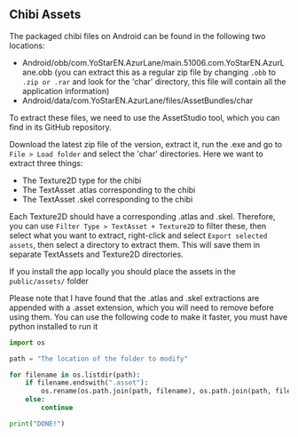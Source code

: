 ## Chibi Assets

The packaged chibi files on Android can be found in the following two locations:

- Android/obb/com.YoStarEN.AzurLane/main.51006.com.YoStarEN.AzurLane.obb (you can extract this as a regular zip file by changing `.obb` to `.zip or .rar` and look for the 'char' directory, this file will contain all the application information)
- Android/data/com.YoStarEN.AzurLane/files/AssetBundles/char

To extract these files, we need to use the AssetStudio tool, which you can find in its GitHub repository.

Download the latest zip file of the version, extract it, run the .exe and go to `File > Load folder` and select the 'char' directories. Here we want to extract three things:

- The Texture2D type for the chibi
- The TextAsset .atlas corresponding to the chibi
- The TextAsset .skel corresponding to the chibi

Each Texture2D should have a corresponding .atlas and .skel. Therefore, you can use `Filter Type > TextAsset + Texture2D` to filter these, then select what you want to extract, right-click and select `Export selected assets`, then select a directory to extract them. This will save them in separate TextAssets and Texture2D directories.

If you install the app locally you should place the assets in the `public/assets/` folder

Please note that I have found that the .atlas and .skel extractions are appended with a .asset extension, which you will need to remove before using them. You can use the following code to make it faster, you must have python installed to run it

```python
import os

path = "The location of the folder to modify"

for filename in os.listdir(path):
    if filename.endswith(".asset"):
        os.rename(os.path.join(path, filename), os.path.join(path, filename[:-6]))
    else:
        continue

print("DONE!")
```
